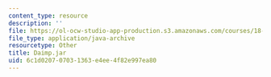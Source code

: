 ```yaml
---
content_type: resource
description: ''
file: https://ol-ocw-studio-app-production.s3.amazonaws.com/courses/18-03sc-differential-equations-fall-2011/6c1d020707031363e4ee4f82e997ea80_Daimp.jar
file_type: application/java-archive
resourcetype: Other
title: Daimp.jar
uid: 6c1d0207-0703-1363-e4ee-4f82e997ea80
---
```

